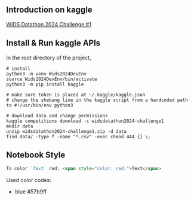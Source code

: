 ## Introduction on kaggle
[WiDS Datathon 2024 Challenge #1](https://www.kaggle.com/competitions/widsdatathon2024-challenge1/overview)

## Install & Run kaggle APIs
In the root directory of the project,
```
# install
python3 -m venv Wids2024DevEnv
source Wids2024DevEnv/bin/activate
python3 -m pip install kaggle
```
```
# make sure token is placed at ~/.kaggle/kaggle.json
# change the shebang line in the kaggle script from a hardcoded path to #!/usr/bin/env python3
```
```
# download data and change permissions
kaggle competitions download -c widsdatathon2024-challenge1
mkdir data
unzip widsdatathon2024-challenge1.zip -d data
find data/ -type f -name "*.csv" -exec chmod 444 {} \;
```
## Notebook Style
```markdown
To color `Text` red: <span style="color: red;">Text</span>
```
Used color codes:
- blue #57b9ff
